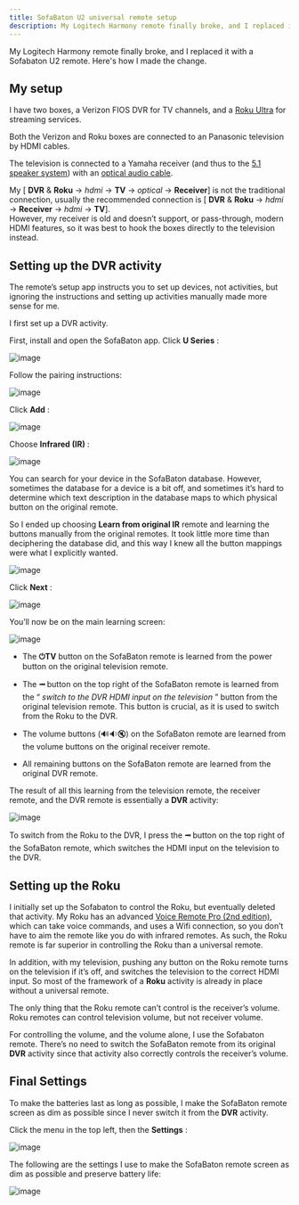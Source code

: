 ```yaml
---
title: SofaBaton U2 universal remote setup
description: My Logitech Harmony remote finally broke, and I replaced it with a Sofabaton U2 remote. Here's how I made the change.
---
```


My Logitech Harmony remote finally broke, and I replaced it with a Sofabaton U2 remote. Here's how I made the change.
  
## My setup

I have two boxes, a Verizon FIOS DVR for TV channels, and a [Roku Ultra](https://www.roku.com/products/roku-ultra) for streaming services.

Both the Verizon and Roku boxes are connected to an Panasonic television by HDMI cables. 

The television is connected to a Yamaha receiver (and thus to the [5.1 speaker system](https://en.wikipedia.org/wiki/5.1_surround_sound)) with an [optical audio cable](https://en.wikipedia.org/wiki/TOSLINK).

My [ **DVR** & **Roku** → _hdmi_ → **TV** → _optical_ → **Receiver**] is not the traditional connection, usually the recommended connection is [ **DVR** & **Roku** → _hdmi_ → **Receiver** → _hdmi_ → **TV**].   
However, my receiver is old and doesn’t support, or pass-through, modern HDMI features, so it was best to hook the boxes directly to the television instead.

## Setting up the DVR activity

The remote’s setup app instructs you to set up devices, not activities, but ignoring the instructions and setting up activities manually made more sense for me.

I first set up a DVR activity.

First, install and open the SofaBaton app. Click **U Series** :

![image](https://github.com/user-attachments/assets/637bb4d9-70bc-435a-b4e4-15a4d1f5f1af)

Follow the pairing instructions:

![image](https://github.com/user-attachments/assets/37028204-3b51-4477-9684-fa9a9a0688d3)

Click **Add** :

![image](https://github.com/user-attachments/assets/c95aadac-7058-486d-a802-5cb989e9e053)

Choose **Infrared (IR)** :

![image](https://github.com/user-attachments/assets/f42b5699-edff-4994-8c99-fea413cfac94)

You can search for your device in the SofaBaton database. However, sometimes the database for a device is a bit off, and sometimes it’s hard to determine which text description in the database maps to which physical button on the original remote. 

So I ended up choosing **Learn from original IR** remote and learning the buttons manually from the original remotes. It took little more time than deciphering the database did, and this way I knew all the button mappings were what I explicitly wanted.

![image](https://github.com/user-attachments/assets/cf6a53f8-385f-477c-8bdb-f7868f5fd353)

Click **Next** :

![image](https://github.com/user-attachments/assets/3e85f8f7-56a5-4969-be0e-a31d86a83b54)

You’ll now be on the main learning screen:

![image](https://github.com/user-attachments/assets/b9f64d67-3348-46de-b93f-5b0aacf63bb3)

  * The **⏻TV** button on the SofaBaton remote is learned from the power button on the original television remote.

  * The **⭲** button on the top right of the SofaBaton remote is learned from the “ _switch to the DVR HDMI input on the television_ ” button from the original television remote. This button is crucial, as it is used to switch from the Roku to the DVR.

  * The volume buttons (🔊🔉🔇) on the SofaBaton remote are learned from the volume buttons on the original receiver remote.

  * All remaining buttons on the SofaBaton remote are learned from the original DVR remote.

The result of all this learning from the television remote, the receiver remote, and the DVR remote is essentially a **DVR** activity:

![image](https://github.com/user-attachments/assets/9fc8ee05-a8f3-46fc-9a83-b324c42dcbf2)

To switch from the Roku to the DVR, I press the **⭲** button on the top right of the SofaBaton remote, which switches the HDMI input on the television to the DVR. 

## Setting up the Roku

I initially set up the Sofabaton to control the Roku, but eventually deleted that activity. My Roku has an advanced [Voice Remote Pro (2nd edition)](https://www.roku.com/products/accessories/roku-voice-remote-pro-2nd-edition), which can take voice commands, and uses a Wifi connection, so you don’t have to aim the remote like you do with infrared remotes. As such, the Roku remote is far superior in controlling the Roku than a universal remote.

In addition, with my television, pushing any button on the Roku remote turns on the television if it’s off, and switches the television to the correct HDMI input. So most of the framework of a **Roku** activity is already in place without a universal remote.

The only thing that the Roku remote can’t control is the receiver’s volume. Roku remotes can control television volume, but not receiver volume.

For controlling the volume, and the volume alone, I use the Sofabaton remote. There’s no need to switch the SofaBaton remote from its original **DVR** activity since that activity also correctly controls the receiver’s volume.

## Final Settings

To make the batteries last as long as possible, I make the SofaBaton remote screen as dim as possible since I never switch it from the **DVR** activity.

Click the menu in the top left, then the **Settings** :

![image](https://github.com/user-attachments/assets/e7437b0e-99ff-4077-83a2-3f4d90b90271)

The following are the settings I use to make the SofaBaton remote screen as dim as possible and preserve battery life:

![image](https://github.com/user-attachments/assets/dededf74-dd2f-4228-a4bf-4dee120319a6)
